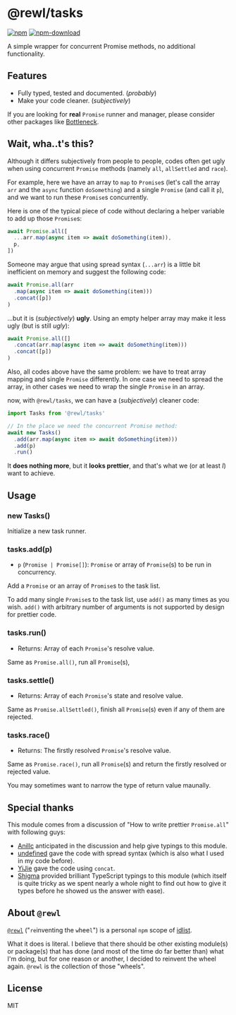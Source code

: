 # @rewl/tasks

[![npm](https://img.shields.io/npm/v/@rewl/tasks?style=flat-square)](https://www.npmjs.com/package/@rewl/tasks)
[![npm-download](https://img.shields.io/npm/dw/@rewl/tasks?style=flat-square)](https://www.npmjs.com/package/@rewl/tasks)

A simple wrapper for concurrent Promise methods, no additional functionality.

## Features

- Fully typed, tested and documented. (*probably*)
- Make your code cleaner. (*subjectively*)

If you are looking for **real** `Promise` runner and manager, please consider other packages like [Bottleneck](https://github.com/SGrondin/bottleneck).

## Wait, wha..t's this?

Although it differs subjectively from people to people, codes often get ugly when using concurrent `Promise` methods (namely `all`, `allSettled` and `race`).

For example, here we have an array to `map` to `Promise`s (let's call the array `arr` and the `async` function `doSomething`) and a single `Promise` (and call it `p`), and we want to run these `Promise`s concurrently.

Here is one of the typical piece of code without declaring a helper variable to add up those `Promise`s:

```js
await Promise.all([
  ...arr.map(async item => await doSomething(item)),
  p,
])
```

Someone may argue that using spread syntax (`...arr`) is a little bit inefficient on memory and suggest the following code:

```js
await Promise.all(arr
  .map(async item => await doSomething(item)))
  .concat([p])
)
```

...but it is (*subjectively*) **ugly**. Using an empty helper array may make it less ugly (but is still *ugly*):

```js
await Promise.all([]
  .concat(arr.map(async item => await doSomething(item)))
  .concat([p])
)
```

Also, all codes above have the same problem: we have to treat array mapping and single `Promise` differently. In one case we need to spread the array, in other cases we need to wrap the single `Promise` in an array.

now, with `@rewl/tasks`, we can have a (*subjectively*) cleaner code:

```js
import Tasks from '@rewl/tasks'

// In the place we need the concurrent Promise method:
await new Tasks()
  .add(arr.map(async item => await doSomething(item)))
  .add(p)
  .run()
```

It **does nothing more**, but it **looks prettier**, and that's what we (or at least *I*) want to achieve.

## Usage

### new Tasks()

Initialize a new task runner.

### tasks.add(p)

- `p` (`Promise | Promise[]`): `Promise` or array of `Promise`(s) to be run in concurrency.

Add a `Promise` or an array of `Promise`s to the task list.

To add many single `Promise`s to the task list, use `add()` as many times as you wish. `add()` with arbitrary number of arguments is not supported by design for prettier code.

### tasks.run()

- Returns: Array of each `Promise`'s resolve value.

Same as `Promise.all()`, run all `Promise`(s),

### tasks.settle()

- Returns: Array of each `Promise`'s state and resolve value.

Same as `Promise.allSettled()`, finish all `Promise`(s) even if any of them are rejected.

### tasks.race()

- Returns: The firstly resolved `Promise`'s resolve value.

Same as `Promise.race()`, run all `Promise`(s) and return the firstly resolved or rejected value.

You may sometimes want to narrow the type of return value maunally.

## Special thanks

This module comes from a discussion of "How to write prettier `Promise.all`" with following guys:

- [Anillc](https://github.com/Anillc) anticipated in the discussion and help give typings to this module.
- [undefined](https://github.com/undefined-moe) gave the code with spread syntax (which is also what I used in my code before).
- [YiJie](https://github.com/NWYLZW) gave the code using `concat`.
- [Shigma](https://github.com/shigma) provided brilliant TypeScript typings to this module (which itself is quite tricky as we spent nearly a whole night to find out how to give it types before he showed us the answer with ease).

## About `@rewl`

[`@rewl`](https://github.com/rewljs) ("`re`inventing the `w`hee`l`") is a personal `npm` scope of [idlist](https://github.com/idlist).

What it does is literal. I believe that there should be other existing module(s) or package(s) that has done (and most of the time do far better than) what I'm doing, but for one reason or another, I decided to reinvent the wheel again. `@rewl` is the collection of those "wheels".

## License

MIT